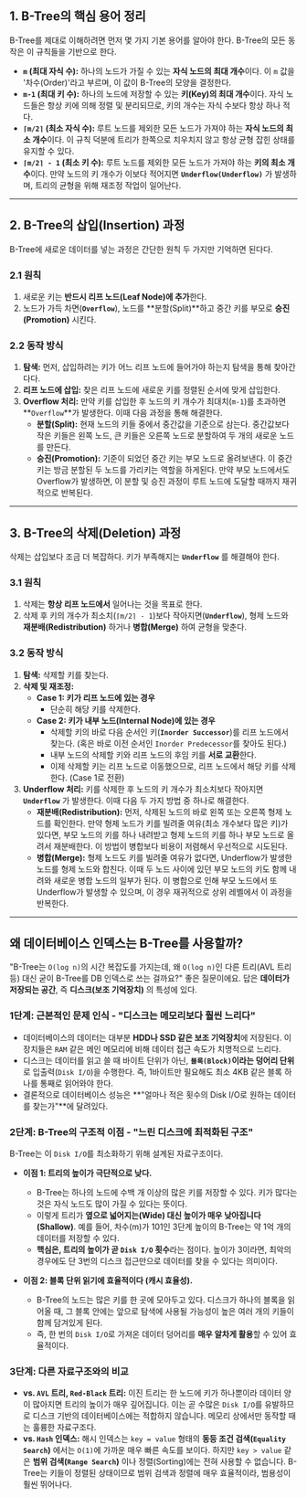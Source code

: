 ## 1. B-Tree의 핵심 용어 정리

B-Tree를 제대로 이해하려면 먼저 몇 가지 기본 용어를 알아야 한다. B-Tree의 모든 동작은 이 규칙들을 기반으로 한다.

- **`m` (최대 자식 수):** 하나의 노드가 가질 수 있는 **자식 노드의 최대 개수**이다. 이 `m` 값을 '차수(Order)'라고 부르며, 이 값이 B-Tree의 모양을 결정한다.
- **`m-1` (최대 키 수):** 하나의 노드에 저장할 수 있는 **키(Key)의 최대 개수**이다. 자식 노드들은 항상 키에 의해 정렬 및 분리되므로, 키의 개수는 자식 수보다 항상 하나 적다.
- **`⌈m/2⌉` (최소 자식 수):** 루트 노드를 제외한 모든 노드가 가져야 하는 **자식 노드의 최소 개수**이다. 이 규칙 덕분에 트리가 한쪽으로 치우치지 않고 항상 균형 잡힌 상태를 유지할 수 있다.
- **`⌈m/2⌉ - 1` (최소 키 수):** 루트 노드를 제외한 모든 노드가 가져야 하는 **키의 최소 개수**이다. 만약 노드의 키 개수가 이보다 적어지면 **`Underflow(Underflow)`** 가 발생하며, 트리의 균형을 위해 재조정 작업이 일어난다.

---

## 2. B-Tree의 삽입(Insertion) 과정

B-Tree에 새로운 데이터를 넣는 과정은 간단한 원칙 두 가지만 기억하면 된다다.

### 2.1 원칙

1.  새로운 키는 **반드시 리프 노드(Leaf Node)에 추가**한다.
2.  노드가 가득 차면(**`Overflow`**), 노드를 **분할(Split)**하고 중간 키를 부모로 **승진(Promotion)** 시킨다.

### 2.2 동작 방식

1.  **탐색:** 먼저, 삽입하려는 키가 어느 리프 노드에 들어가야 하는지 탐색을 통해 찾아간다다.
2.  **리프 노드에 삽입:** 찾은 리프 노드에 새로운 키를 정렬된 순서에 맞게 삽입한다.
3.  **Overflow 처리:** 만약 키를 삽입한 후 노드의 키 개수가 최대치(`m-1`)를 초과하면 **`Overflow`**가 발생한다. 이때 다음 과정을 통해 해결한다.
    - **분할(Split):** 현재 노드의 키들 중에서 중간값을 기준으로 삼는다. 중간값보다 작은 키들은 왼쪽 노드, 큰 키들은 오른쪽 노드로 분할하여 두 개의 새로운 노드를 만든다.
    - **승진(Promotion):** 기준이 되었던 중간 키는 부모 노드로 올려보낸다. 이 중간 키는 방금 분할된 두 노드를 가리키는 역할을 하게된다. 만약 부모 노드에서도 Overflow가 발생하면, 이 분할 및 승진 과정이 루트 노드에 도달할 때까지 재귀적으로 반복된다.

---

## 3. B-Tree의 삭제(Deletion) 과정

삭제는 삽입보다 조금 더 복잡하다. 키가 부족해지는 **`Underflow`** 를 해결해야 한다.

### 3.1 원칙

1.  삭제는 **항상 리프 노드에서** 일어나는 것을 목표로 한다.
2.  삭제 후 키의 개수가 최소치(`⌈m/2⌉ - 1`)보다 작아지면(**`Underflow`**), 형제 노드와 **재분배(Redistribution)** 하거나 **병합(Merge)** 하여 균형을 맞춘다.

### 3.2 동작 방식

1.  **탐색:** 삭제할 키를 찾는다.
2.  **삭제 및 재조정:**
    - **Case 1: 키가 리프 노드에 있는 경우**
      - 단순히 해당 키를 삭제한다.
    - **Case 2: 키가 내부 노드(Internal Node)에 있는 경우**
      - 삭제할 키의 바로 다음 순서인 키(**`Inorder Successor`**)를 리프 노드에서 찾는다. (혹은 바로 이전 순서인 `Inorder Predecessor`를 찾아도 된다.)
      - 내부 노드의 삭제할 키와 리프 노드의 후임 키를 **서로 교환**한다.
      - 이제 삭제할 키는 리프 노드로 이동했으므로, 리프 노드에서 해당 키를 삭제한다. (Case 1로 전환)
3.  **Underflow 처리:** 키를 삭제한 후 노드의 키 개수가 최소치보다 작아지면 **`Underflow`** 가 발생한다. 이때 다음 두 가지 방법 중 하나로 해결한다.
    - **재분배(Redistribution):** 먼저, 삭제된 노드의 바로 왼쪽 또는 오른쪽 형제 노드를 확인한다. 만약 형제 노드가 키를 빌려줄 여유(최소 개수보다 많은 키)가 있다면, 부모 노드의 키를 하나 내려받고 형제 노드의 키를 하나 부모 노드로 올려서 재분배한다. 이 방법이 병합보다 비용이 저렴해서 우선적으로 시도된다.
    - **병합(Merge):** 형제 노드도 키를 빌려줄 여유가 없다면, Underflow가 발생한 노드를 형제 노드와 합친다. 이때 두 노드 사이에 있던 부모 노드의 키도 함께 내려와 새로운 병합 노드의 일부가 된다. 이 병합으로 인해 부모 노드에서 또 Underflow가 발생할 수 있으며, 이 경우 재귀적으로 상위 레벨에서 이 과정을 반복한다.

---

## 왜 데이터베이스 인덱스는 B-Tree를 사용할까?

"B-Tree는 `O(log n)`의 시간 복잡도를 가지는데, 왜 `O(log n)`인 다른 트리(AVL 트리 등) 대신 굳이 B-Tree를 DB 인덱스로 쓰는 걸까요?" 좋은 질문이에요. 답은 **데이터가 저장되는 공간**, 즉 **디스크(보조 기억장치)** 의 특성에 있다.

### 1단계: 근본적인 문제 인식 - "디스크는 메모리보다 훨씬 느리다"

- 데이터베이스의 데이터는 대부분 **HDD나 SSD 같은 보조 기억장치**에 저장된다. 이 장치들은 `RAM` 같은 메인 메모리에 비해 데이터 접근 속도가 치명적으로 느리다.
- 디스크는 데이터를 읽고 쓸 때 바이트 단위가 아닌, **`블록(Block)`이라는 덩어리 단위**로 입출력(`Disk I/O`)을 수행한다. 즉, 1바이트만 필요해도 최소 4KB 같은 블록 하나를 통째로 읽어와야 한다.
- 결론적으로 데이터베이스 성능은 **"얼마나 적은 횟수의 Disk I/O로 원하는 데이터를 찾는가"**에 달려있다.

### 2단계: B-Tree의 구조적 이점 - "느린 디스크에 최적화된 구조"

B-Tree는 이 `Disk I/O`를 최소화하기 위해 설계된 자료구조이다.

- **이점 1: 트리의 높이가 극단적으로 낮다.**

  - B-Tree는 하나의 노드에 수백 개 이상의 많은 키를 저장할 수 있다. 키가 많다는 것은 자식 노드도 많이 가질 수 있다는 뜻이다.
  - 이렇게 트리가 **옆으로 넓어지는(Wide) 대신 높이가 매우 낮아집니다(Shallow)**. 예를 들어, 차수(m)가 101인 3단계 높이의 B-Tree는 약 1억 개의 데이터를 저장할 수 있다.
  - **핵심은, 트리의 높이가 곧 `Disk I/O` 횟수**라는 점이다. 높이가 3이라면, 최악의 경우에도 단 3번의 디스크 접근만으로 데이터를 찾을 수 있다는 의미이다.

- **이점 2: 블록 단위 읽기에 효율적이다 (캐시 효율성).**
  - B-Tree의 노드는 많은 키를 한 곳에 모아두고 있다. 디스크가 하나의 블록을 읽어올 때, 그 블록 안에는 앞으로 탐색에 사용될 가능성이 높은 여러 개의 키들이 함께 담겨있게 된다.
  - 즉, 한 번의 `Disk I/O`로 가져온 데이터 덩어리를 **매우 알차게 활용**할 수 있어 효율적이다.

### 3단계: 다른 자료구조와의 비교

- **vs. `AVL` 트리, `Red-Black` 트리:** 이진 트리는 한 노드에 키가 하나뿐이라 데이터 양이 많아지면 트리의 높이가 매우 깊어집니다. 이는 곧 수많은 `Disk I/O`를 유발하므로 디스크 기반의 데이터베이스에는 적합하지 않습니다. 메모리 상에서만 동작할 때는 훌륭한 자료구조다.
- **vs. `Hash` 인덱스:** 해시 인덱스는 `key = value` 형태의 **동등 조건 검색(`Equality Search`)** 에서는 `O(1)`에 가까운 매우 빠른 속도를 보이다. 하지만 `key > value` 같은 **범위 검색(`Range Search`)** 이나 정렬(Sorting)에는 전혀 사용할 수 없습니다. B-Tree는 키들이 정렬된 상태이므로 범위 검색과 정렬에 매우 효율적이라, 범용성이 훨씬 뛰어나다.
